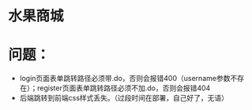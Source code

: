 # 水果商城

# 问题：

* login页面表单跳转路径必须带.do，否则会报错400（username参数不存在）；register页面表单跳转路径必须不加.do，否则会报错404
* 后端跳转到前端css样式丢失。（过段时间在部署，自己好了，无语）

